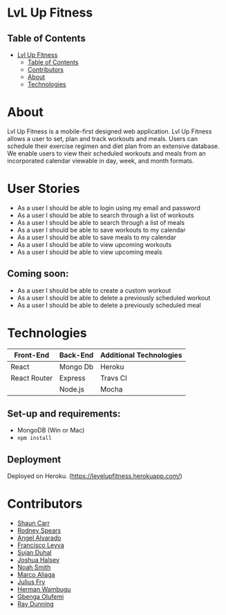 # LvL Up Fitness 


## Table of Contents
- [Lvl Up Fitness](#lvl-up-fitness)
  - [Table of Contents](#table-of-contents)
  - [Contributors](#contributors)
  - [About](#about)
  - [Technologies](#technologies)
  

# About 
Lvl Up Fitness is a mobile-first designed web application. Lvl Up Fitness allows a user to set, plan and track workouts and meals. Users can schedule their exercise regimen and diet plan from an extensive database. We enable users to view their scheduled workouts and meals from an incorporated calendar viewable in day, week, and month formats. 

# User Stories
- As a user I should be able to login using my email and password
- As a user I should be able to search through a list of workouts
- As a user I should be able to search through a list of meals
- As a user I should be able to save workouts to my calendar
- As a user I should be able to save meals to my calendar
- As a user I should be able to view upcoming workouts
- As a user I should be able to view upcoming meals

## Coming soon:
- As a user I should be able to create a custom workout
- As a user I should be able to delete a previously scheduled workout
- As a user I should be able to delete a previously scheduled meal

# Technologies
| Front-End  | Back-End |  Additional Technologies  |
| ------------- | ------------- | -------------     |
| React         | Mongo Db      | Heroku            |
| React Router  | Express       | Travs CI          |
|               | Node.js       | Mocha             |

## Set-up and requirements:
- MongoDB (Win or Mac)
- `npm install`

## Deployment
Deployed on Heroku. (https://levelupfitness.herokuapp.com/)

# Contributors
* [Shaun Carr](https://github.com/shauncarr22)
* [Rodney Spears](https://github.com/rspears03)
* [Angel Alvarado](https://github.com/64ozSlurpee)
* [Francisco Leyva](https://github.com/fleyva251)
* [Sujan Duhal](https://github.com/morning0wl)
* [Joshua Halsey](https://github.com/halseyjt)
* [Noah Smith](https://github.com/fortycreeek24)
* [Marco Aliaga](https://github.com/kharne8)
* [Julius Fry](https://github.com/Fryguy24)
* [Herman Wambugu](https://github.com/Highspeedhkw)
* [Gbenga Olufemi](https://github.com/phemmy123)
* [Ray Dunning](https://github.com/RayDunningII)
